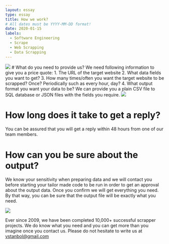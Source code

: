 ```yaml
---
layout: essay
type: essay
title: How we work?
# All dates must be YYYY-MM-DD format!
date: 2020-01-15
labels:
  - Software Engineering
  - Scrape
  - Web Scrapping
  - Data Scrapping
---
```


<img class="ui tiny left circular floated image" src="../images/paintbrushes.jpg">
# What do you need to provide us?
We need following information to give you a price quote: 
1. The URL of the target website
2. What data fields you want to get?
3. How many times/often you want the target website to be scrapped?
Once? Periodically such as every hour, day?
4. What output format you want your data to be?
We can provide you a plain CSV file to SQL database or JSON files with the fields you require. 




<img class="ui tiny left circular floated image" src="../images/design-technology.jpg">

# How long does it take to get a reply?

You can be assured that you will get a reply within 48 hours from one of our team members. 

# How can you be sure about the output?
We know your sensitivity when preparing data and we will contact you before starting your tailor made code to be run in order to get an approval about the output data. Once you confirm we will get everything you need. By that way, you can be sure that the output file will be exactly what you need. 

<img class="ui tiny left circular floated image" src="../images/software-code.jpg">

Ever since 2009, we have been completed 10,000+ successful scrapper projects. We do know what you need and you can get more than you imagine once you contact us. Please do not hesitate to write us at vstanbol@gmail.com

